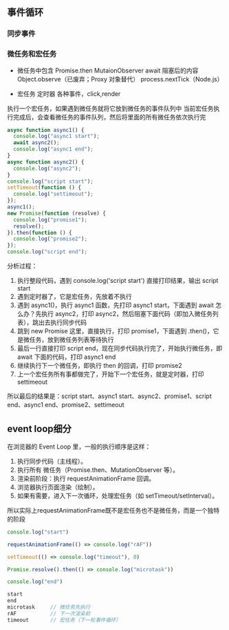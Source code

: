 ## 事件循环

### 同步事件

### 微任务和宏任务

- 微任务中包含
  Promise.then
  MutaionObserver
  await 阻塞后的内容
  Object.observe（已废弃；Proxy 对象替代）
  process.nextTick（Node.js）

- 宏任务
  定时器
  各种事件，click,render

执行一个宏任务，如果遇到微任务就将它放到微任务的事件队列中
当前宏任务执行完成后，会查看微任务的事件队列，然后将里面的所有微任务依次执行完

```javascript
async function async1() {
  console.log("async1 start");
  await async2();
  console.log("async1 end");
}
async function async2() {
  console.log("async2");
}
console.log("script start");
setTimeout(function () {
  console.log("settimeout");
});
async1();
new Promise(function (resolve) {
  console.log("promise1");
  resolve();
}).then(function () {
  console.log("promise2");
});
console.log("script end");
```

分析过程：

1. 执行整段代码，遇到 console.log('script start') 直接打印结果，输出 script start
2. 遇到定时器了，它是宏任务，先放着不执行
3. 遇到 async1()，执行 async1 函数，先打印 async1 start，下面遇到 await 怎么办？先执行 async2，打印 async2，然后阻塞下面代码（即加入微任务列表），跳出去执行同步代码
4. 跳到 new Promise 这里，直接执行，打印 promise1，下面遇到 .then()，它是微任务，放到微任务列表等待执行
5. 最后一行直接打印 script end，现在同步代码执行完了，开始执行微任务，即 await 下面的代码，打印 async1 end
6. 继续执行下一个微任务，即执行 then 的回调，打印 promise2
7. 上一个宏任务所有事都做完了，开始下一个宏任务，就是定时器，打印 settimeout

所以最后的结果是：script start、async1 start、async2、promise1、script end、async1 end、promise2、settimeout


## event loop细分
在浏览器的 Event Loop 里，一般的执行顺序是这样：

1. 执行同步代码（主线程）。
2. 执行所有 微任务（Promise.then、MutationObserver 等）。
3. 渲染前阶段：执行 requestAnimationFrame 回调。
4. 浏览器执行页面渲染（绘制）。
5. 如果有需要，进入下一次循环，处理宏任务（如 setTimeout/setInterval）。

所以实际上requestAnimationFrame既不是宏任务也不是微任务，而是一个独特的阶段

```js
console.log("start")

requestAnimationFrame(() => console.log("rAF"))

setTimeout(() => console.log("timeout"), 0)

Promise.resolve().then(() => console.log("microtask"))

console.log("end")
```

```js
start
end
microtask     // 微任务先执行
rAF           // 下一次渲染前
timeout       // 宏任务（下一轮事件循环）

```
